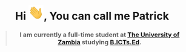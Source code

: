 <h1 align="center">Hi <img src="wave.gif" width="40px">, You can call me Patrick</h1>

> ### <p align="center" width="150px">I am currently a full-time student at [The University of Zambia](https://www.unza.zm/) studying [B.ICTs.Ed](https://www.unza.zm/academics/undergraduate/bachelor-of-information-and-communication-technologies-education-bictsed).</p>
